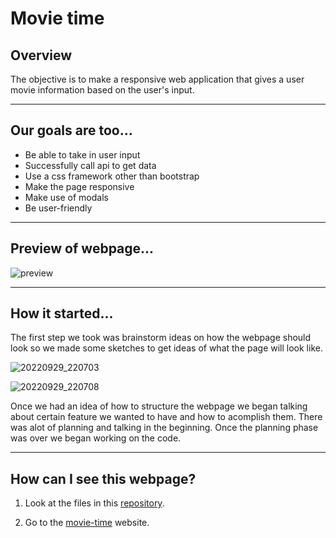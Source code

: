 # Movie time

## Overview

The objective is to make a responsive web application that gives a user movie information based on the user's input.

---

## Our goals are too...

* Be able to take in user input
* Successfully call api to get data
* Use a css framework other than bootstrap
* Make the page responsive
* Make use of modals
* Be user-friendly

---

## Preview of webpage...

![preview](https://user-images.githubusercontent.com/105886307/193182735-a8d04986-265e-41ac-8163-7873aec9a94e.png)

---

## How it started...

The first step we took was brainstorm ideas on how the webpage should look so we made some sketches to get ideas of what the page will look like.

![20220929_220703](https://user-images.githubusercontent.com/105886307/193183195-d3c89fce-0d88-4ec0-b5d9-fa4291e1cd5f.jpg)

![20220929_220708](https://user-images.githubusercontent.com/105886307/193183273-69012851-3fc2-41b5-9049-aa6d2e57080e.jpg)

Once we had an idea of how to structure the webpage we began talking about certain feature we wanted to have and how to acomplish them. There was alot of planning and talking in the beginning. Once the planning phase was over we began working on the code.

---

## How can I see this webpage?

1. Look at the files in this [repository](https://github.com/v1ct0r14m/group-project-1).

1. Go to the [movie-time](v1ct0r14m.github.io/group-project-1/) website.

